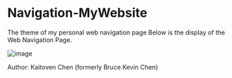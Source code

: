 # Navigation-MyWebsite
The theme of my personal web navigation page
Below is the display of the Web Navigation Page.

![image](https://github.com/user-attachments/assets/e1f6f6ce-557d-4f74-a7c0-8be1235df80e)


Author: Kaitoven Chen (formerly Bruce Kevin Chen)

